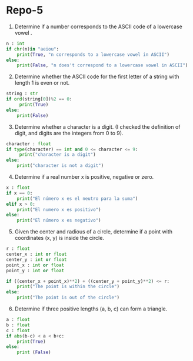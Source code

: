 # Repo-5

1.  Determine if a number corresponds to the ASCII code of a lowercase vowel .

```python
n : int
if chr(n)in "aeiou":
	print(True, "n corresponds to a lowercase vowel in ASCII")
else:
	print(False, "n does't correspond to a lowercase vowel in ASCII")

```

2. Determine whether the ASCII code for the first letter of a string with length 1 is even or not.

```python
string : str
if ord(string[0])%2 == 0:
	 print(True)
else:
	print(False)
``` 

3. Determine whether a character is a digit. (I checked the definition of digit, and digits are the integers from 0 to 9).

```python
character : float
if type(character) == int and 0 <= character <= 9:
	 print("character is a digit")
else:
	print("character is not a digit")
```

4.  Determine if a real number x is positive, negative or zero.

```python
x : float
if x == 0:
	print("El número x es el neutro para la suma")
elif x > 0:
	print("El numero x es positivo")
else:
	print("El número x es negativo")
```

5. Given the center and radious of a circle, determine if a point with coordinates (x, y) is inside the circle.

```python
r : float 
center_x : int or float
center_y : int or float
point_x : int or float
point_y : int or float

if ((center_x + point_x)**2) + ((center_y + point_y)**2) <= r:
	print("The point is within the circle")
else:
	print("The point is out of the circle")
```

6. Determine if three positive lengths (a, b, c) can form a triangle.

```python
a : float
b : float
c : float
if abs(b-c) < a < b+c:
	print(True)
else:
	print (False)
``` 
